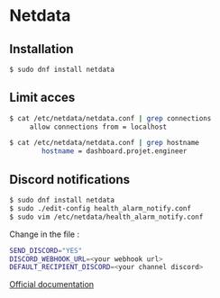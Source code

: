 # Netdata

## Installation

```bash
$ sudo dnf install netdata
```

## Limit acces

```bash
$ cat /etc/netdata/netdata.conf | grep connections
	 allow connections from = localhost
```

```bash
$ cat /etc/netdata/netdata.conf | grep hostname
        hostname = dashboard.projet.engineer
```

## Discord notifications

```bash
$ sudo dnf install netdata
$ sudo ./edit-config health_alarm_notify.conf
$ sudo vim /etc/netdata/health_alarm_notify.conf
```

Change in the file :

```bash
SEND_DISCORD="YES"
DISCORD_WEBHOOK_URL=<your webhook url>
DEFAULT_RECIPIENT_DISCORD=<your channel discord>
```

[Official documentation](https://learn.netdata.cloud/docs/getting-started/manage-and-configure/configuration)
